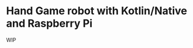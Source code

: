 Hand Game robot with Kotlin/Native and Raspberry Pi
===================================================

WIP